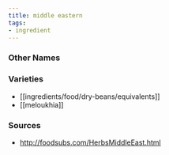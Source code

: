 ```yaml
---
title: middle eastern
tags:
- ingredient
---
```



### Other Names


### Varieties

* [[ingredients/food/dry-beans/equivalents]]
* [[meloukhia]]

### Sources
* http://foodsubs.com/HerbsMiddleEast.html
